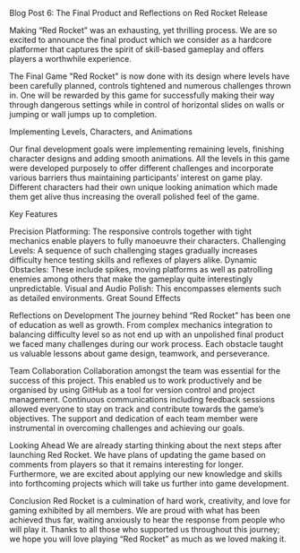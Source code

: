 Blog Post 6: The Final Product and Reflections on Red Rocket Release

Making “Red Rocket” was an exhausting, yet thrilling process.
We are so excited to announce the final product which we consider as a hardcore platformer that captures the spirit of skill-based gameplay and offers players a worthwhile experience.

The Final Game
"Red Rocket" is now done with its design where levels have been carefully planned, controls tightened and numerous challenges thrown in.
One will be rewarded by this game for successfully making their way through dangerous settings while in control of horizontal slides on walls or jumping or wall jumps up to completion.

Implementing Levels, Characters, and Animations

Our final development goals were implementing remaining levels, finishing character designs and adding smooth animations.
All the levels in this game were developed purposely to offer different challenges and incorporate various barriers thus maintaining participants’ interest on game play.
Different characters had their own unique looking animation which made them get alive thus increasing the overall polished feel of the game.

Key Features

Precision Platforming: The responsive controls together with tight mechanics enable players to fully manoeuvre their characters.
Challenging Levels: A sequence of such challenging stages gradually increases difficulty hence testing skills and reflexes of players alike.
Dynamic Obstacles: These include spikes, moving platforms as well as patrolling enemies among others that make the gameplay quite interestingly unpredictable.
Visual and Audio Polish: This encompasses elements such as detailed environments. Great Sound Effects

Reflections on Development
The journey behind “Red Rocket” has been one of education as well as growth.
From complex mechanics integration to balancing difficulty level so as not end up with an unpolished final product we faced many challenges during our work process.
Each obstacle taught us valuable lessons about game design, teamwork, and perseverance.

Team Collaboration
Collaboration amongst the team was essential for the success of this project.
This enabled us to work productively and be organised by using GitHub as a tool for version control and project management.
Continuous communications including feedback sessions allowed everyone to stay on track and contribute towards the game’s objectives.
The support and dedication of each team member were instrumental in overcoming challenges and achieving our goals.

Looking Ahead
We are already starting thinking about the next steps after launching Red Rocket.
We have plans of updating the game based on comments from players so that it remains interesting for longer.
Furthermore, we are excited about applying our new knowledge and skills into forthcoming projects which will take us further into game development.

Conclusion
Red Rocket is a culmination of hard work, creativity, and love for gaming exhibited by all members.
We are proud with what has been achieved thus far, waiting anxiously to hear the response from people who will play it.
Thanks to all those who supported us throughout this journey; we hope you will love playing “Red Rocket” as much as we loved making it.



